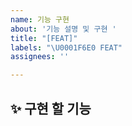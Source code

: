 ```yaml
---
name: 기능 구현
about: '기능 설명 및 구현 '
title: "[FEAT]"
labels: "\U0001F6E0️ FEAT"
assignees: ''

---
```


## ✨ 구현 할 기능

<br>

